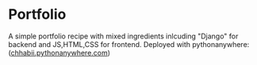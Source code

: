 # Portfolio
A simple portfolio recipe with mixed ingredients inlcuding "Django" for backend and  JS,HTML,CSS for frontend.
Deployed with pythonanywhere:
([chhabii.pythonanywhere.com](https://chhabii.pythonanywhere.com/))
